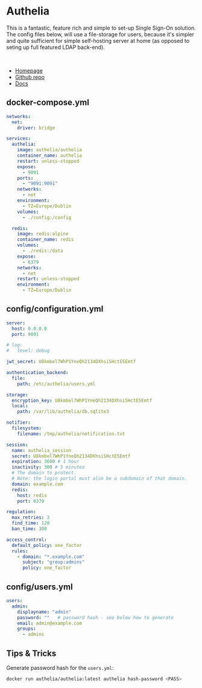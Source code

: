 # Authelia
This is a fantastic, feature rich and simple to set-up Single Sign-On solution.
The config files below, will use a file-storage for users, because it's simpler and quite sufficient for simple self-hosting server at home (as opposed to seting up full featured LDAP back-end).

<br>

- [Homepage](https://www.authelia.com/)
- [Github repo](https://github.com/authelia/authelia)
- [Docs](https://www.authelia.com/docs/)


## docker-compose.yml
```yml
networks:
  net:
    driver: bridge

services:
  authelia:
    image: authelia/authelia
    container_name: authelia
    restart: unless-stopped
    expose:
      - 9091
    ports:
      - "9091:9091"
    networks:
      - net
    environment:
      - TZ=Europe/Dublin
    volumes:
      - ./config:/config

  redis:
    image: redis:alpine
    container_name: redis
    volumes:
      - ./redis:/data
    expose:
      - 6379
    networks:
      - net
    restart: unless-stopped
    environment:
      - TZ=Europe/Dublin
```

## config/configuration.yml
```yml
server:
  host: 0.0.0.0
  port: 9091

# log:
#   level: debug

jwt_secret: U8kmbel7WhP1YneQh2134DXhsiSHctE5Emtf

authentication_backend:
  file:
    path: /etc/authelia/users.yml

storage:
  encryption_key: U8kmbel7WhP1YneQh2134DXhsiSHctE5Emtf
  local:
    path: /var/lib/authelia/db.sqlite3

notifier:
  filesystem:
    filename: /tmp/authelia/notification.txt

session:
  name: authelia_session
  secret: U8kmbel7WhP1YneQh2134DXhsiSHctE5Emtf
  expiration: 3600 # 1 hour
  inactivity: 300 # 5 minutes
  # The domain to protect.
  # Note: the login portal must also be a subdomain of that domain.
  domain: example.com
  redis:
    host: redis
    port: 6379

regulation:
  max_retries: 3
  find_time: 120
  ban_time: 300

access_control:
  default_policy: one_factor
  rules:
    - domain: "*.example.com"
      subject: "group:admins"
      policy: one_factor
```

## config/users.yml
```yml
users:
  admin:
    displayname: "admin"
    password: ""   # password hash - see below how to generate
    email: admin@example.com
    groups:
      - admins
```

## Tips & Tricks
Generate password hash for the `users.yml`:
```sh
docker run authelia/authelia:latest authelia hash-password <PASS>
```
